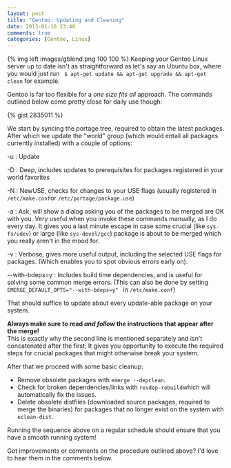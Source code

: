 ```yaml
---
layout: post
title: "Gentoo: Updating and Cleaning"
date: 2013-01-16 23:40
comments: true
categories: [Gentoo, Linux]
---
```


{% img left images/gblend.png 100 100 %} Keeping your Gentoo Linux server up to date isn't as straightforward as let's say an Ubuntu box, where you would just run ``` $ apt-get update && apt-get upgrade && apt-get clean``` for example.

Gentoo is far too flexible for a *one size fits all* approach. The commands outlined below come pretty close for daily use though:

{% gist 2835011 %}

<!-- more -->
We start by syncing the portage tree, required to obtain the latest packages.
After which we update the "world" group (which would entail all packages currently installed) with a couple of options:

-u : Update

-D : Deep, includes updates to prerequisites for packages registered in your world favorites

-N : NewUSE, checks for changes to your USE flags (usually registered in ```/etc/make.conf```or ```/etc/portage/package.use```)

-a : Ask, will show a dialog asking you of the packages to be merged are OK with you. Very useful when you invoke these commands manually, as I do every day. It gives you a last minute escape in case some crucial (like ```sys-fs/udev```) or large (like ```sys-devel/gcc```) package is about to be merged which you really aren't in the mood for.

-v : Verbose, gives more useful output, including the selected USE flags for packages. (Which enables you to spot obvious errors early on).

--with-bdeps=y : Includes build time dependencies, and is useful for solving some common merge errors. (This can also be done by setting ``EMERGE_DEFAULT_OPTS="--with-bdeps=y" `` in ```/etc/make.conf```)


That should suffice to update about every update-able package on your system.

**Always make sure to read *and follow* the instructions that appear after the merge!**  
This is exactly why the second line is mentioned separately and isn't concatenated after the first; It gives you opportunity to execute the required steps for crucial packages that might otherwise break your system.  

After that we proceed with some basic cleanup:

 * Remove obsolete packages with ``emerge --depclean``.
 * Check for broken dependencies/links with ```revdep-rebuild```which will automatically fix the issues.
 * Delete obsolete distfiles (downloaded source packages, required to merge the binaries) for packages that no longer exist on the system with ```eclean-dist```.


Running the sequence above on a regular schedule should ensure that you have a smooth running system!

Got improvements or comments on the procedure outlined above? I'd love to hear them in the comments below.
